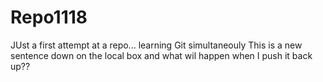 # Repo1118
JUst a first attempt at a repo... learning Git simultaneouly 
This is a new sentence down on the local box
and what wil happen when I push it back up??

